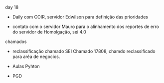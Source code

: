 day 18
- Daily com COIR, servidor Edwilson para definição das prioridades

- contato com o servidor Mauro para o alinhamento dos reportes de erro do servidor de Homolgação,
sei 4.0 

chamados
- reclassificação chamado SEI Chamado 17808, chamdo reclassificado para aréa de negocios.

- Aulas Pyhton
- PGD